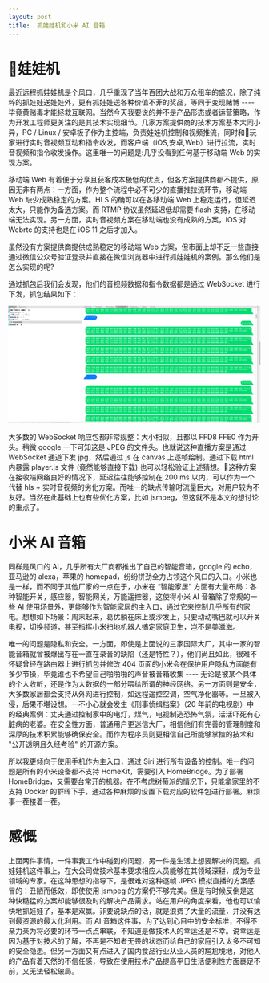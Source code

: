 ```yaml
---
layout: post
title:  抓娃娃机和小米 AI 音箱
---
```


# 娃娃机

最近远程抓娃娃机是个风口，几乎重现了当年百团大战和万众租车的盛况，除了纯粹的抓娃娃送娃娃外，更有抓娃娃送各种价值不菲的奖品，等同于变现赌博 ---- 毕竟黄赌毒才能拯救互联网。当然今天我要说的并不是产品形态或者运营策略，作为开发工程师更关注的是其技术实现细节。几家方案提供商的技术方案基本大同小异，PC / Linux / 安卓板子作为主控端，负责娃娃机控制和视频推流，同时和玩家进行实时音视频互动和指令收发，而客户端（iOS,安卓,Web）进行拉流，实时音视频和指令收发操作。这里唯一的问题是:几乎没看到任何基于移动端 Web 的实现方案。

移动端 Web 有着便于分享且获客成本极低的优点，但各方案提供商都不提供，原因无非有两点：一方面，作为整个流程中必不可少的直播推拉流环节，移动端 Web 缺少成熟稳定的方案。HLS 的确可以在各移动端 Web 上稳定运行，但延迟太大，只能作为备选方案。而 RTMP 协议虽然延迟低却需要 flash 支持，在移动端无法实现。另一方面，实时音视频方案在移动端也没有成熟的方案，iOS 对 Webrtc 的支持也是在 iOS 11 之后才加入。

虽然没有方案提供商提供成熟稳定的移动端 Web 方案，但市面上却不乏一些直接通过微信公众号验证登录并直接在微信浏览器中进行抓娃娃机的案例。那么他们是怎么实现的呢?

通过抓包后我们会发现，他们的音视频数据和指令数据都是通过 WebSocket 进行下发，抓包结果如下：

![](../images/ws_Web_pull.jpg)


大多数的 WebSocket 响应包都非常规整：大小相似，且都以 FFD8 FFE0 作为开头。稍微 google 一下可知这是 JPEG 的文件头。也就说这种直播方案是通过 WebSocket 通道下发 jpg，然后通过 js 在 canvas 上逐帧绘制。通过下载 html 内暴露 player.js 文件 (竟然能够直接下载) 也可以轻松验证上述猜想。这种方案在接收端网络良好的情况下，延迟往往能够控制在 200 ms 以内，可以作为一个代替 hls + 实时音视频的劣化方案。而唯一的缺点传输时流量巨大，对用户较为不友好。当然在此基础上也有些优化方案，比如 jsmpeg，但这就不是本文的想讨论的重点了。

# 小米 AI 音箱

同样是风口的 AI，几乎所有大厂商都推出了自己的智能音箱，google 的 echo，亚马逊的 alexa，苹果的 homepad，纷纷拼劲全力占领这个风口的入口。小米也是一样，而不同于其他厂家的一点在于，小米在 “智能家居” 方面有大量布局：各种智能开关，感应器，智能网关，万能遥控器，这使得小米 AI 音箱除了常规的一些 AI 使用场景外，更能够作为智能家居的主入口，通过它来控制几乎所有的家电。想想如下场景：周末起来，葛优躺在床上或沙发上，只要动动嘴巴就可以开关电视，切换频道，甚至指挥小米扫地机器人搞定家庭卫生，岂不是美滋滋。

唯一的问题是隐私和安全。一方面，即使是上面说的三家国际大厂，其中一家的智能音箱就曾被爆出存在一直在录音的缺陷（还是特性？），他们尚且如此，很难不怀疑曾经在路由器上进行抓包并修改 404 页面的小米会在保护用户隐私方面能有多少节操，毕竟谁也不希望自己啪啪啪的声音被音箱收集 ---- 无论是被某个具体的个人收听，还是作为大数据的一部分喂给所谓的神经网络。另一方面则是安全，大多数家居都会支持从外网进行控制，如远程遥控空调，空气净化器等。一旦被入侵，后果不堪设想。一不小心就会发生《刑事侦缉档案》（20 年前的电视剧）中的经典案例：丈夫通过控制家中的电灯，煤气，电视制造恐怖气氛，活活吓死有心脏病的老婆。在安全性方面，普通用户更迷信大厂，相信他们有完善的管理制度和深厚的技术积累能够确保安全。而作为程序员则更相信自己所能够掌控的技术和 "公开透明且久经考验" 的开源方案。

所以我更倾向于使用手机作为主入口，通过 Siri 进行所有设备的控制。唯一的问题是所有的小米设备都不支持 HomeKit，需要引入 HomeBridge。为了部署 HomeBridge，又需要台常开的机器。在不考虑树莓派的情况下，只能拿家里的不支持 Docker 的群晖下手，通过各种麻烦的设置下载对应的软件包进行部署。麻烦事一茬接着一茬。


# 感慨

上面两件事情，一件事我工作中碰到的问题，另一件是生活上想要解决的问题。抓娃娃机这件事上，在大公司做技术基本要求相应人员能够在其领域深耕，成为专业领域的专家。在这种思想的指导下，是很难对这种逐帧 JPEG 模拟直播的方案感冒的：丑陋而低效，即使使用 jsmpeg 的方案仍不够完美。但是有时候反倒是这种快糙猛的方案却能够很及时的解决产品需求。站在用户的角度来看，他也可以愉快地抓娃娃了，基本是双赢。非要说缺点的话，就是浪费了大量的流量，并没有达到最资源的最大化利用。而 AI 音箱这件事，为了达到心目中的安全标准，不得不亲力亲为将必要的环节一点点串联，不知道是做技术人的幸运还是不幸。说幸运是因为基于对技术的了解，不再是不知者无畏的状态而给自己的家庭引入太多不可知的安全隐患。但另一方面又有点进入了国内食品行业从业人员的尴尬境地，对他人的产品有着天然的不信任感，导致在使用技术产品提高平日生活便利性方面裹足不前，又无法轻松破局。







